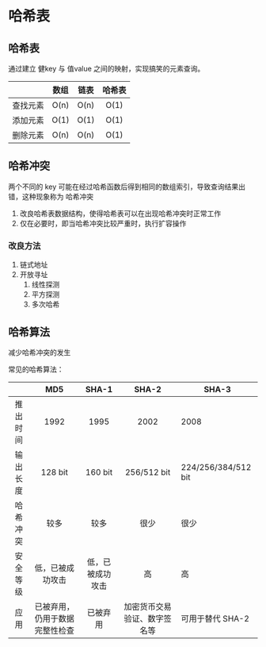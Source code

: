 # 哈希表



## 哈希表

通过建立 健key 与 值value 之间的映射，实现搞笑的元素查询。

|          | 数组 | 链表 | 哈希表 |
| :------: | :--: | :--: | :----: |
| 查找元素 | O(n) | O(n) |  O(1)  |
| 添加元素 | O(1) | O(1) |  O(1)  |
| 删除元素 | O(n) | O(n) |  O(1)  |



## 哈希冲突

两个不同的 key 可能在经过哈希函数后得到相同的数组索引，导致查询结果出错，这种现象称为 哈希冲突



1. 改良哈希表数据结构，使得哈希表可以在出现哈希冲突时正常工作
2. 仅在必要时，即当哈希冲突比较严重时，执行扩容操作



### 改良方法



1. 链式地址
2. 开放寻址
   1. 线性探测
   2. 平方探测
   3. 多次哈希



## 哈希算法



减少哈希冲突的发生



常见的哈希算法：

|          |              MD5               |      SHA-1       |            SHA-2             | SHA-3               |
| :------: | :----------------------------: | :--------------: | :--------------------------: | ------------------- |
| 推出时间 |              1992              |       1995       |             2002             | 2008                |
| 输出长度 |            128 bit             |     160 bit      |         256/512 bit          | 224/256/384/512 bit |
| 哈希冲突 |              较多              |       较多       |             很少             | 很少                |
| 安全等级 |        低，已被成功攻击        | 低，已被成功攻击 |              高              | 高                  |
|   应用   | 已被弃用，仍用于数据完整性检查 |     已被弃用     | 加密货币交易验证、数字签名等 | 可用于替代 SHA-2    |


